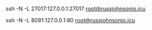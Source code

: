 ssh -N -L 27017:127.0.0.1:27017 root@russjohnsonio.icu

ssh -N -L 8091:127.0.0.1:80 root@russjohnsonio.icu
